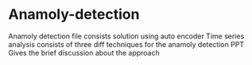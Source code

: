 # Anamoly-detection
Anamoly detection file consists solution using auto encoder
Time series analysis consists of three diff techniques for the anamoly detection
PPT Gives the brief discussion about the approach

